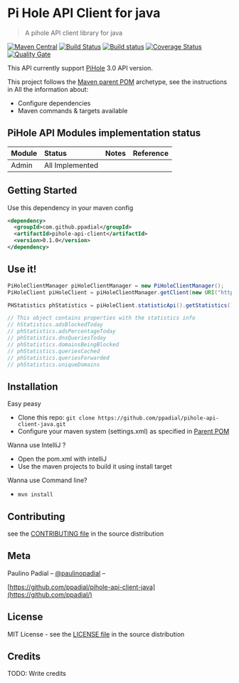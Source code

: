 # Pi Hole API Client for java
> A pihole API client library for java

[![Maven Central](https://img.shields.io/maven-central/v/com.github.ppadial/pihole-api-client.svg?label=Maven%20Central)](https://search.maven.org/#search%7Cga%7C1%7Cg%3A%22com.github.ppadial%22%20AND%20a%3A%22pihole-api-client%22)
[![Build Status](https://travis-ci.org/ppadial/pihole-api-client-java.svg?branch=master)]((https://travis-ci.org/ppadial/pihole-api-client-java.svg?branch=master)](https://travis-ci.org/ppadial/pihole-api-client-java))
[![Build status](https://ci.appveyor.com/api/projects/status/oho4oukq03qp6yt4/branch/master?svg=true)](https://ci.appveyor.com/project/ppadial/pihole-api-client-java/branch/master)
[![Coverage Status](https://coveralls.io/repos/github/ppadial/pihole-api-client-java/badge.svg?branch=master)](https://coveralls.io/github/ppadial/pihole-api-client-java?branch=master)
[![Quality Gate](https://sonarcloud.io/api/badges/gate?key=com.github.ppadial%3Apihole-api-client)](https://sonarcloud.io/dashboard?id=com.github.ppadial%3Apihole-api-client)

This API currently support [PiHole](https://pi-hole.net/) 3.0 API version.

This project follows the [Maven parent POM](https://github.com/ppadial/parent-pom) archetype, see the instructions in 
All the information about:
* Configure dependencies
* Maven commands & targets available

## PiHole API Modules implementation status
| Module          | Status          | Notes | Reference |
| :---            | :----           | :---        | :--- |
| Admin           | All Implemented | | |

## Getting Started
Use this dependency in your maven config
```xml
<dependency>
  <groupId>com.github.ppadial</groupId>
  <artifactId>pihole-api-client</artifactId>
  <version>0.1.0</version>
</dependency>
```
## Use it!
```java
PiHoleClientManager piHoleClientManager = new PiHoleClientManager();
PiHoleClient piHoleClient = piHoleClientManager.getClient(new URI("http://pi.hole:81"));

PHStatistics phStatistics = piHoleClient.statisticApi().getStatistics();

// This object contains properties with the statistics info
// hStatistics.adsBlockedToday
// phStatistics.adsPercentageToday
// phStatistics.dnsQueriesToday
// phStatistics.domainsBeingBlocked
// phStatistics.queriesCached
// phStatistics.queriesForwarded
// phStatistics.uniqueDomains
```

## Installation
Easy peasy
* Clone this repo: `git clone https://github.com/ppadial/pihole-api-client-java.git`
* Configure your maven system (settings.xml) as specified in [Parent POM](https://github.com/ppadial/parent-pom)

Wanna use IntelliJ ?
* Open the pom.xml with intelliJ
* Use the maven projects to build it using install target

Wanna use Command line?
* `mvn install`

## Contributing
see the [CONTRIBUTING file](CONTRIBUTING.md) in the source distribution

## Meta

Paulino Padial – [@paulinopadial](https://twitter.com/paulinopadial) – 

[https://github.com/ppadial/pihole-api-client-java](https://github.com/ppadial/)


## License

MIT License - see the [LICENSE file](LICENSE) in the source distribution

## Credits

TODO: Write credits


